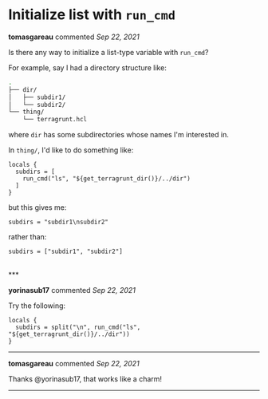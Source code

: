 # Initialize list with `run_cmd`

**tomasgareau** commented *Sep 22, 2021*

Is there any way to initialize a list-type variable with `run_cmd`?

For example, say I had a directory structure like:
```bash
.
├── dir/
│   ├── subdir1/
│   └── subdir2/
└── thing/
    └── terragrunt.hcl
```

where `dir` has some subdirectories whose names I'm interested in.

In `thing/`, I'd like to do something like:

```hcl
locals {
  subdirs = [
    run_cmd("ls", "${get_terragrunt_dir()}/../dir")
  ]
}
```

but this gives me:
```hcl
subdirs = "subdir1\nsubdir2"
```


rather than:
```hcl
subdirs = ["subdir1", "subdir2"]
```
<br />
***


**yorinasub17** commented *Sep 22, 2021*

Try the following:

```
locals {
  subdirs = split("\n", run_cmd("ls", "${get_terragrunt_dir()}/../dir"))
}
```
***

**tomasgareau** commented *Sep 22, 2021*

Thanks @yorinasub17, that works like a charm!
***

